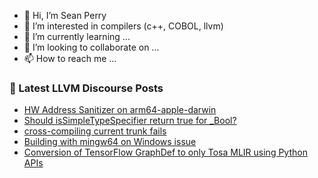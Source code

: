 - 👋 Hi, I’m Sean Perry
- 👀 I’m interested in compilers (c++, COBOL, llvm)
- 🌱 I’m currently learning ...
- 💞️ I’m looking to collaborate on ...
- 📫 How to reach me ...

<!---
s66perry/s66perry is a ✨ special ✨ repository because its `README.md` (this file) appears on your GitHub profile.
You can click the Preview link to take a look at your changes.
--->
### 📕 Latest LLVM Discourse Posts

<!-- DISCOURSE-LLVM:START -->
- [HW Address Sanitizer on arm64-apple-darwin](https://discourse.llvm.org/t/hw-address-sanitizer-on-arm64-apple-darwin/76153#post_5)
- [Should isSimpleTypeSpecifier return true for _Bool?](https://discourse.llvm.org/t/should-issimpletypespecifier-return-true-for-bool/74873#post_7)
- [cross-compiling current trunk fails](https://discourse.llvm.org/t/cross-compiling-current-trunk-fails/31465#post_4)
- [Building with mingw64 on Windows issue](https://discourse.llvm.org/t/building-with-mingw64-on-windows-issue/50447#post_9)
- [Conversion of TensorFlow GraphDef to only Tosa MLIR using Python APIs](https://discourse.llvm.org/t/conversion-of-tensorflow-graphdef-to-only-tosa-mlir-using-python-apis/76161#post_1)
<!-- DISCOURSE-LLVM:END -->
